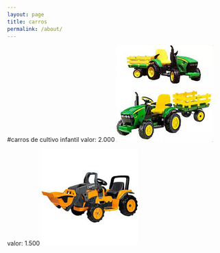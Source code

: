 ```yaml
---
layout: page
title: carros
permalink: /about/
---
```


 #carros de cultivo infantil
valor: 2.000
![](assets/carretinhainfantil.png)

valor: 1.500
![](assets/tratorinfantil.png)
